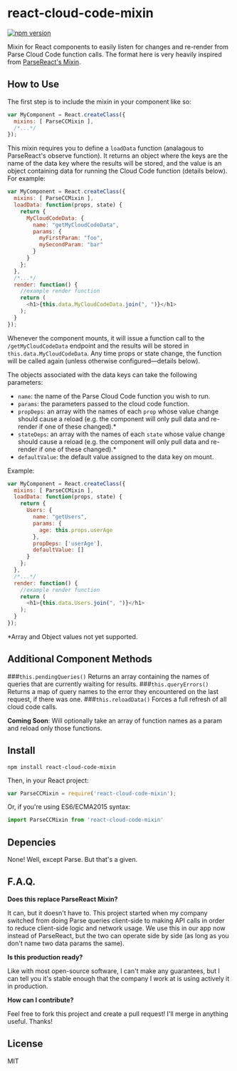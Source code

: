# react-cloud-code-mixin

[![npm version](https://badge.fury.io/js/react-cloud-code-mixin.svg)](https://badge.fury.io/js/react-cloud-code-mixin)

Mixin for React components to easily listen for changes and re-render from Parse Cloud Code function calls. The format here is very heavily inspired from [ParseReact's Mixin](https://github.com/ParsePlatform/ParseReact/blob/master/docs/api/Mixin.md).


## How to Use

The first step is to include the mixin in your component like so:

```javascript
var MyComponent = React.createClass({
  mixins: [ ParseCCMixin ],
  /*...*/
});
```

This mixin requires you to define a `loadData` function (analagous to ParseReact's observe function). It returns an object where the keys are the name of the data key where the results will be stored, and the value is an object containing data for running the Cloud Code function (details below). For example:

```javascript
var MyComponent = React.createClass({
  mixins: [ ParseCCMixin ],
  loadData: function(props, state) {
    return {
      MyCloudCodeData: {
        name: "getMyCloudCodeData",
        params: {
          myFirstParam: "foo",
          mySecondParam: "bar"
        }
      }
    };
  },
  /*...*/
  render: function() {
    //example render function
    return (
      <h1>{this.data.MyCloudCodeData.join(", ")}</h1>
    );
  }
});
```
Whenever the component mounts, it will issue a function call to the `/getMyCloudCodeData` endpoint and the results will be stored in `this.data.MyCloudCodeData`. Any time props or state change, the function will be called again (unless otherwise configured—details below).

The objects associated with the data keys can take the following parameters:

- `name`: the name of the Parse Cloud Code function you wish to run.
- `params`: the parameters passed to the cloud code function.
- `propDeps`: an array with the names of each `prop` whose value change should cause a reload (e.g. the component will only pull data and re-render if one of these changed).*
- `stateDeps`: an array with the names of each `state` whose value change should cause a reload (e.g. the component will only pull data and re-render if one of these changed).*
- `defaultValue`: the default value assigned to the data key on mount.

Example:
```javascript
var MyComponent = React.createClass({
  mixins: [ ParseCCMixin ],
  loadData: function(props, state) {
    return {
      Users: {
        name: "getUsers",
        params: {
          age: this.props.userAge
        },
        propDeps: ['userAge'],
        defaultValue: []
      }
    };
  },
  /*...*/
  render: function() {
    //example render function
    return (
      <h1>{this.data.Users.join(", ")}</h1>
    );
  }
});
```

*Array and Object values not yet supported.

## Additional Component Methods
###`this.pendingQueries()` 
Returns an array containing the names of queries that are currently waiting for results.
###`this.queryErrors()` 
Returns a map of query names to the error they encountered on the last request, if there was one.
###`this.reloadData()` 
Forces a full refresh of all cloud code calls. 

**Coming Soon**: Will optionally take an array of function names as a param and reload only those functions.

## Install

```
npm install react-cloud-code-mixin
```

Then, in your React project:

```javascript
var ParseCCMixin = require('react-cloud-code-mixin');
```

Or, if you're using ES6/ECMA2015 syntax:
```javascript
import ParseCCMixin from 'react-cloud-code-mixin'
```

## Depencies
None! Well, except Parse. But that's a given.

## F.A.Q.
**Does this replace ParseReact Mixin?**

It can, but it doesn't have to. This project started when my company switched from doing Parse queries client-side to making API calls in order to reduce client-side logic and network usage. We use this in our app now instead of ParseReact, but the two can operate side by side (as long as you don't name two data params the same).

**Is this production ready?**

Like with most open-source software, I can't make any guarantees, but I can tell you it's stable enough that the company I work at is using actively it in production.

**How can I contribute?**

Feel free to fork this project and create a pull request! I'll merge in anything useful. Thanks!

## License

MIT
